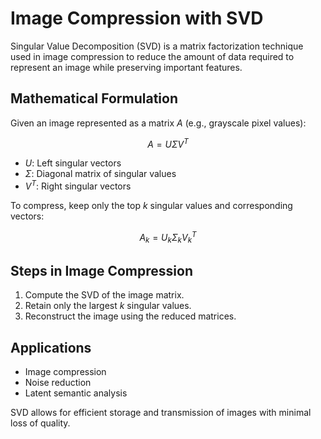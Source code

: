 # Image Compression with SVD

Singular Value Decomposition (SVD) is a matrix factorization technique used in image compression to reduce the amount of data required to represent an image while preserving important features.

## Mathematical Formulation
Given an image represented as a matrix $A$ (e.g., grayscale pixel values):

$$
A = U \Sigma V^T
$$

- $U$: Left singular vectors
- $\Sigma$: Diagonal matrix of singular values
- $V^T$: Right singular vectors

To compress, keep only the top $k$ singular values and corresponding vectors:

$$
A_k = U_k \Sigma_k V_k^T
$$

## Steps in Image Compression
1. Compute the SVD of the image matrix.
2. Retain only the largest $k$ singular values.
3. Reconstruct the image using the reduced matrices.

## Applications
- Image compression
- Noise reduction
- Latent semantic analysis

SVD allows for efficient storage and transmission of images with minimal loss of quality.
